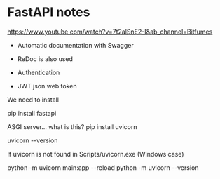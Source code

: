# FastAPI notes

https://www.youtube.com/watch?v=7t2alSnE2-I&ab_channel=Bitfumes


- Automatic documentation with Swagger
- ReDoc is also used

- Authentication
- JWT json web token


We need to install 

pip install fastapi

ASGI server... what is this?
pip install uvicorn

uvicorn --version


If uvicorn is not found in Scripts/uvicorn.exe (Windows case)

python -m uvicorn main:app --reload
python -m uvicorn --version










